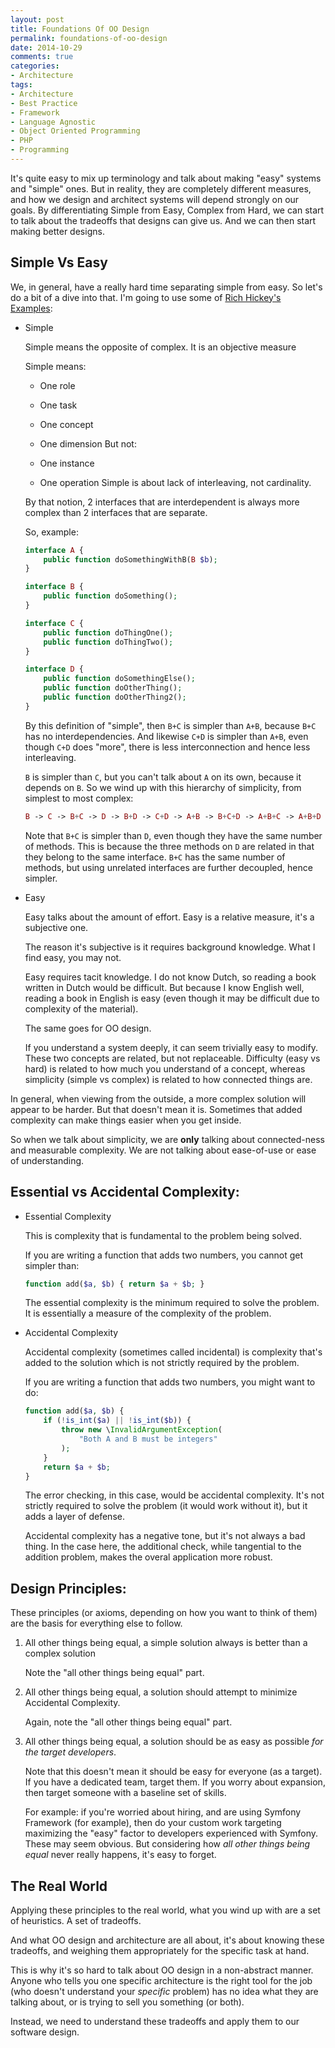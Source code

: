 ```yaml
---
layout: post
title: Foundations Of OO Design
permalink: foundations-of-oo-design
date: 2014-10-29
comments: true
categories:
- Architecture
tags:
- Architecture
- Best Practice
- Framework
- Language Agnostic
- Object Oriented Programming
- PHP
- Programming
---
```

It's quite easy to mix up terminology and talk about making "easy" systems and "simple" ones. But in reality, they are completely different measures, and how we design and architect systems will depend strongly on our goals. By differentiating Simple from Easy, Complex from Hard, we can start to talk about the tradeoffs that designs can give us. And we can then start making better designs.

<!--more-->
## Simple Vs Easy

We, in general, have a really hard time separating simple from easy. So let's do a bit of a dive into that. I'm going to use some of [Rich Hickey's Examples](http://www.infoq.com/presentations/Simple-Made-Easy):

 * Simple
    
    Simple means the opposite of complex. It is an objective measure
    
    Simple means:
    
     * One role
     * One task
     * One concept
     * One dimension
    But not:
    
     * One instance
     * One operation
    Simple is about lack of interleaving, not cardinality.
    
    By that notion, 2 interfaces that are interdependent is always more complex than 2 interfaces that are separate.
    
    So, example:
    
    ```php
    interface A {
        public function doSomethingWithB(B $b);
    }
    
    interface B {
        public function doSomething();
    }
    
    interface C {
        public function doThingOne();
        public function doThingTwo();
    }
    
    interface D {
        public function doSomethingElse();
        public function doOtherThing();
        public function doOtherThing2();
    }
    
    ```
    By this definition of "simple", then `B+C` is simpler than `A+B`, because `B+C` has no interdependencies. And likewise `C+D` is simpler than `A+B`, even though `C+D` does "more", there is less interconnection and hence less interleaving.
    
    `B` is simpler than `C`, but you can't talk about `A` on its own, because it depends on `B`. So we wind up with this hierarchy of simplicity, from simplest to most complex:
    
    ```php
    B -> C -> B+C -> D -> B+D -> C+D -> A+B -> B+C+D -> A+B+C -> A+B+D -> A+B+C+D
    
    ```
    Note that `B+C` is simpler than `D`, even though they have the same number of methods. This is because the three methods on `D` are related in that they belong to the same interface. `B+C` has the same number of methods, but using unrelated interfaces are further decoupled, hence simpler.
 * Easy
    
    Easy talks about the amount of effort. Easy is a relative measure, it's a subjective one.
    
    The reason it's subjective is it requires background knowledge. What I find easy, you may not.
    
    Easy requires tacit knowledge. I do not know Dutch, so reading a book written in Dutch would be difficult. But because I know English well, reading a book in English is easy (even though it may be difficult due to complexity of the material).
    
    The same goes for OO design.
    
    If you understand a system deeply, it can seem trivially easy to modify.
These two concepts are related, but not replaceable. Difficulty (easy vs hard) is related to how much you understand of a concept, whereas simplicity (simple vs complex) is related to how connected things are.

In general, when viewing from the outside, a more complex solution will appear to be harder. But that doesn't mean it is. Sometimes that added complexity can make things easier when you get inside.

So when we talk about simplicity, we are **only** talking about connected-ness and measurable complexity. We are not talking about ease-of-use or ease of understanding.

## Essential vs Accidental Complexity:

 * Essential Complexity
    
    This is complexity that is fundamental to the problem being solved.
    
    If you are writing a function that adds two numbers, you cannot get simpler than:
    
    ```php
    function add($a, $b) { return $a + $b; }
    
    ```
    The essential complexity is the minimum required to solve the problem. It is essentially a measure of the complexity of the problem.
 * Accidental Complexity
    
    Accidental complexity (sometimes called incidental) is complexity that's added to the solution which is not strictly required by the problem.
    
    If you are writing a function that adds two numbers, you might want to do:
    
    ```php
    function add($a, $b) { 
        if (!is_int($a) || !is_int($b)) {
            throw new \InvalidArgumentException(
                "Both A and B must be integers"
            );
        }
        return $a + $b; 
    }
    
    ```
    The error checking, in this case, would be accidental complexity. It's not strictly required to solve the problem (it would work without it), but it adds a layer of defense.
    
    Accidental complexity has a negative tone, but it's not always a bad thing. In the case here, the additional check, while tangential to the addition problem, makes the overal application more robust.
## Design Principles:

These principles (or axioms, depending on how you want to think of them) are the basis for everything else to follow.

 1. All other things being equal, a simple solution always is better than a complex solution
    
    Note the "all other things being equal" part.
 2. All other things being equal, a solution should attempt to minimize Accidental Complexity.
    
    Again, note the "all other things being equal" part.
 3. All other things being equal, a solution should be as easy as possible *for the target developers*.
    
    Note that this doesn't mean it should be easy for everyone (as a target). If you have a dedicated team, target them. If you worry about expansion, then target someone with a baseline set of skills.
    
    For example: if you're worried about hiring, and are using Symfony Framework (for example), then do your custom work targeting maximizing the "easy" factor to developers experienced with Symfony.
These may seem obvious. But considering how *all other things being equal* never really happens, it's easy to forget.

## The Real World

Applying these principles to the real world, what you wind up with are a set of heuristics. A set of tradeoffs.

And what OO design and architecture are all about, it's about knowing these tradeoffs, and weighing them appropriately for the specific task at hand.

This is why it's so hard to talk about OO design in a non-abstract manner. Anyone who tells you one specific architecture is the right tool for the job (who doesn't understand your *specific* problem) has no idea what they are talking about, or is trying to sell you something (or both).

Instead, we need to understand these tradeoffs and apply them to our software design.

